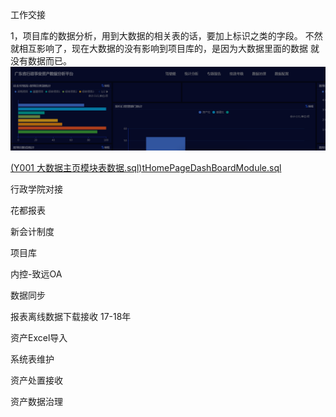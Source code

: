 工作交接

1，项目库的数据分析，用到大数据的相关表的话，要加上标识之类的字段。
不然就相互影响了，现在大数据的没有影响到项目库的，是因为大数据里面的数据 就没有数据而已。
![项目库-大数据](https://github.com/WenzelLin/knowledge-base/blob/master/Work%20Handover/%E5%B9%BF%E5%B7%9E%E7%9B%9B%E7%A5%BA%E4%BF%A1%E6%81%AF%E7%A7%91%E6%8A%80%E6%9C%89%E9%99%90%E5%85%AC%E5%8F%B8/%E9%A1%B9%E7%9B%AE%E5%BA%93-%E5%A4%A7%E6%95%B0%E6%8D%AE.png?raw=true)

[(Y001 大数据主页模块表数据.sql)tHomePageDashBoardModule.sql](https://github.com/WenzelLin/knowledge-base/blob/master/Work%20Handover/%E5%B9%BF%E5%B7%9E%E7%9B%9B%E7%A5%BA%E4%BF%A1%E6%81%AF%E7%A7%91%E6%8A%80%E6%9C%89%E9%99%90%E5%85%AC%E5%8F%B8/(Y001%20%E5%A4%A7%E6%95%B0%E6%8D%AE%E4%B8%BB%E9%A1%B5%E6%A8%A1%E5%9D%97%E8%A1%A8%E6%95%B0%E6%8D%AE)tHomePageDashBoardModule.sql)

行政学院对接


花都报表

新会计制度

项目库

内控-致远OA

数据同步

报表离线数据下载接收 17-18年

资产Excel导入

系统表维护

资产处置接收

资产数据治理
